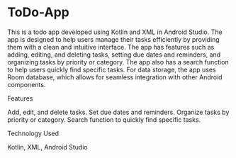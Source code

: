 # ToDo-App

This is a todo app developed using Kotlin and XML in Android Studio. The app is designed to help users manage their tasks efficiently by providing them with a clean and intuitive interface. The app has features such as adding, editing, and deleting tasks, setting due dates and reminders, and organizing tasks by priority or category. The app also has a search function to help users quickly find specific tasks. For data storage, the app uses Room database, which allows for seamless integration with other Android components.

Features

Add, edit, and delete tasks.
Set due dates and reminders.
Organize tasks by priority or category.
Search function to quickly find specific tasks.

Technology Used

Kotlin,
XML,
Android Studio

